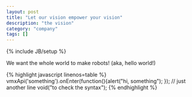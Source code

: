 ```yaml
---
layout: post
title: "Let our vision empower your vision"
description: "the vision"
category: "company"
tags: []
---
```

{% include JB/setup %}


We want the whole world to make robots! (aka, hello world!)

{% highlight javascript linenos=table %}
vmxApi('something').onEnter(function(){alert("hi, something"); });
// just another line
void("to check the syntax");
{% endhighlight %}
